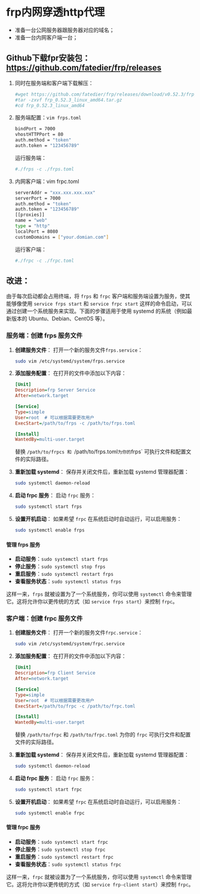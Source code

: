 # frp内网穿透http代理
* 准备一台公网服务器跟服务器对应的域名；
* 准备一台内网客户端一台；

## Github下载fpr安装包：https://github.com/fatedier/frp/releases
1. 同时在服务端和客户端下载解压：

   ```bash
   #wget https://github.com/fatedier/frp/releases/download/v0.52.3/frp_0.52.3_linux_amd64.tar.gz
   #tar -zxvf frp_0.52.3_linux_amd64.tar.gz
   #cd frp_0.52.3_linux_amd64
   ```

2. 服务端配置：`vim frps.toml`

   ```bash
   bindPort = 7000
   vhostHTTPPort = 80
   auth.method = "token"
   auth.token = "123456789"
   ```

   运行服务端：

   ```bash
   #./frps -c ./frps.toml
   ```

3. 内网客户端：vim frpc.toml

   ```bash
   serverAddr = "xxx.xxx.xxx.xxx"
   serverPort = 7000
   auth.method = "token"
   auth.token = "123456789"
   [[proxies]]
   name = "web"
   type = "http"
   localPort = 8080
   customDomains = ["your.domian.com"]
   ```

   运行客户端：

   ```bash
   #./frpc -c ./frpc.toml
   ```

## 改进：

由于每次启动都会占用终端，将 `frps` 和 `frpc` 客户端和服务端设置为服务，使其能够像使用 `service frps start` 和 `service frpc start` 这样的命令启动，可以通过创建一个系统服务来实现。下面的步骤适用于使用 systemd 的系统（例如最新版本的 Ubuntu、Debian、CentOS 等）。

### 服务端：创建 frps 服务文件

1. **创建服务文件**：
   打开一个新的服务文件`frps.service`：

   ```bash
   sudo vim /etc/systemd/system/frps.service
   ```

2. **添加服务配置**：
   在打开的文件中添加以下内容：

   ```ini
   [Unit]
   Description=frp Server Service
   After=network.target
   
   [Service]
   Type=simple
   User=root  # 可以根据需要更改用户
   ExecStart=/path/to/frps -c /path/to/frps.toml
   
   [Install]
   WantedBy=multi-user.target
   ```

   替换 `/path/to/frpcs 和 `/path/to/frps.toml` 为你的 `frps` 可执行文件和配置文件的实际路径。

3. **重新加载 systemd**：
   保存并关闭文件后，重新加载 systemd 管理器配置：

   ```bash
   sudo systemctl daemon-reload
   ```

4. **启动 frpc 服务**：
   启动 `frpc` 服务：

   ```bash
   sudo systemctl start frps
   ```

5. **设置开机启动**：
   如果希望 `frpc` 在系统启动时自动运行，可以启用服务：

   ```bash
   sudo systemctl enable frps
   ```

#### 管理 frps 服务

- **启动服务**：`sudo systemctl start frps`
- **停止服务**：`sudo systemctl stop frps`
- **重启服务**：`sudo systemctl restart frps`
- **查看服务状态**：`sudo systemctl status frps`

这样一来，`frps` 就被设置为了一个系统服务，你可以使用 `systemctl` 命令来管理它。这将允许你以更传统的方式（如 `service frps start`）来控制 `frpc`。

### 客户端：创建 frpc 服务文件

1. **创建服务文件**：
   打开一个新的服务文件`frpc.service`：

   ```bash
   sudo vim /etc/systemd/system/frpc.service
   ```

2. **添加服务配置**：
   在打开的文件中添加以下内容：

   ```ini
   [Unit]
   Description=frp Client Service
   After=network.target
   
   [Service]
   Type=simple
   User=root  # 可以根据需要更改用户
   ExecStart=/path/to/frpc -c /path/to/frpc.toml
   
   [Install]
   WantedBy=multi-user.target
   ```

   替换 `/path/to/frpc` 和 `/path/to/frpc.toml` 为你的 `frpc` 可执行文件和配置文件的实际路径。

3. **重新加载 systemd**：
   保存并关闭文件后，重新加载 systemd 管理器配置：

   ```bash
   sudo systemctl daemon-reload
   ```

4. **启动 frpc 服务**：
   启动 `frpc` 服务：

   ```bash
   sudo systemctl start frpc
   ```

5. **设置开机启动**：
   如果希望 `frpc` 在系统启动时自动运行，可以启用服务：

   ```bash
   sudo systemctl enable frpc
   ```

#### 管理 frpc 服务

- **启动服务**：`sudo systemctl start frpc`
- **停止服务**：`sudo systemctl stop frpc`
- **重启服务**：`sudo systemctl restart frpc`
- **查看服务状态**：`sudo systemctl status frpc`

这样一来，`frpc` 就被设置为了一个系统服务，你可以使用 `systemctl` 命令来管理它。这将允许你以更传统的方式（如 `service frp-client start`）来控制 `frpc`。
